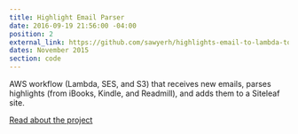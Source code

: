 ```yaml
---
title: Highlight Email Parser
date: 2016-09-19 21:56:00 -04:00
position: 2
external_link: https://github.com/sawyerh/highlights-email-to-lambda-to-siteleaf
dates: November 2015
section: code
---
```


AWS workflow (Lambda, SES, and S3) that receives new emails, parses highlights (from iBooks, Kindle, and Readmill), and adds them to a Siteleaf site.

[Read about the project](https://medium.com/@sawyerh/how-i-m-exporting-my-highlights-from-the-grasps-of-ibooks-and-kindle-ce6a6031b298)